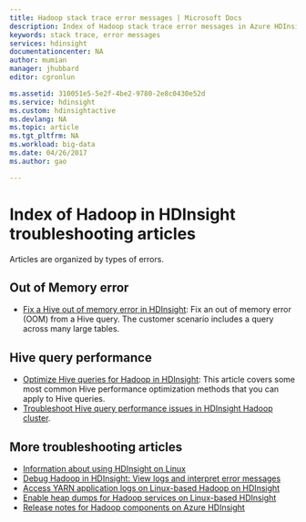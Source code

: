 ```yaml
---
title: Hadoop stack trace error messages | Microsoft Docs
description: Index of Hadoop stack trace error messages in Azure HDInsight. Find the error in the list to see troubleshooting information.
keywords: stack trace, error messages
services: hdinsight
documentationcenter: NA
author: mumian
manager: jhubbard
editor: cgronlun

ms.assetid: 310051e5-5e2f-4be2-9780-2e8c0430e52d
ms.service: hdinsight
ms.custom: hdinsightactive
ms.devlang: NA
ms.topic: article
ms.tgt_pltfrm: NA
ms.workload: big-data
ms.date: 04/26/2017
ms.author: gao

---
```

# Index of Hadoop in HDInsight troubleshooting articles
Articles are organized by types of errors.

## Out of Memory error
* [Fix a Hive out of memory error in HDInsight](hdinsight-hadoop-hive-out-of-memory-error-oom.md):
     Fix an out of memory error (OOM) from a Hive query. The customer scenario includes a query across many large tables.

## Hive query performance
* [Optimize Hive queries for Hadoop in HDInsight](hdinsight-hadoop-optimize-hive-query.md): This article covers some most common Hive performance optimization methods that you can apply to Hive queries.
* [Troubleshoot Hive query performance issues in HDInsight Hadoop cluster](https://blogs.msdn.microsoft.com/bigdatasupport/2015/08/13/troubleshooting-hive-query-performance-in-hdinsight-hadoop-cluster/).

## More troubleshooting articles
* [Information about using HDInsight on Linux](hdinsight-hadoop-linux-information.md)
* [Debug Hadoop in HDInsight: View logs and interpret error messages](hdinsight-debug-jobs.md)
* [Access YARN application logs on Linux-based Hadoop on HDInsight](hdinsight-hadoop-access-yarn-app-logs-linux.md)
* [Enable heap dumps for Hadoop services on Linux-based HDInsight](hdinsight-hadoop-collect-debug-heap-dump-linux.md)
* [Release notes for Hadoop components on Azure HDInsight](hdinsight-release-notes.md)

